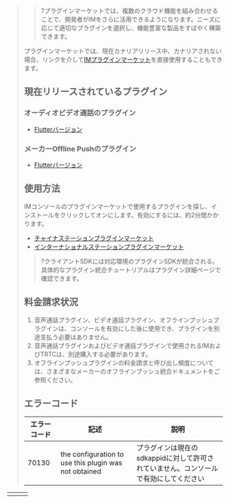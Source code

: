 >>?プラグインマーケットでは、複数のクラウド機能を組み合わせることで、開発者がIMをさらに活用できるようになります。ニーズに応じて適切なプラグインを選択し、機能豊富な製品をすばやく構築できます。
>
>プラグインマーケットでは、現在カナリアリリース中、カナリアされない場合、リンクを介して[IMプラグインマーケット](https://console.cloud.tencent.com/im/plugin)を直接使用することもできます。
>
>## 現在リリースされているプラグイン
>
>### オーディオビデオ通話のプラグイン
>
>- [Flutterバージョン](https://pub.dev/packages/tim_ui_kit_calling_plugin)
>
>### メーカーOffline Pushのプラグイン
>
>- [Flutterバージョン](https://pub.dev/packages/tim_ui_kit_push_plugin)
>
>## 使用方法
>
>IMコンソールのプラグインマーケットで使用するプラグインを探し、インストールをクリックしてオンにします。有効にするには、約2分間かかります。
>
>- [チャイナステーションプラグインマーケット](https://console.cloud.tencent.com/im/plugin)
>- [インターナショナルステーションプラグインマーケット](https://console.tencentcloud.com/im/plugin)
>
>>?クライアントSDKには対応環境のプラグインSDKが統合される。具体的なプラグイン統合チュートリアルはプラグイン詳細ページで確認できます。
>
>## 料金請求状況
>
>1. 音声通話プラグイン、ビデオ通話プラグイン、オフラインプッシュプラグインは、コンソールを有効にした後に使用でき、プラグインを別途支払う必要はありません。
>2. 音声通話プラグインおよびビデオ通話プラグインで使用されるIMおよびTRTCは、別途購入する必要があります。
>3. オフラインプッシュプラグインの料金請求と呼び出し頻度については、さまざまなメーカーのオフラインプッシュ統合ドキュメントをご参照ください。
>
>## エラーコード
>| エラーコード | 記述                                                  | 説明                                                         |
>| ------------ | ----------------------------------------------------- | ------------------------------------------------------------ |
>| 70130        | the configuration to use this plugin was not obtained | プラグインは現在のsdkappidに対して許可されていません。コンソールで有効にしてください |

|      |      |      |
|---------|---------|---------|
|      |      |      |
